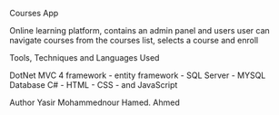 Courses App

Online learning platform, contains an admin panel and users
user can navigate courses from the courses list, selects a course and enroll

Tools, Techniques and Languages Used

DotNet MVC 4 framework - entity framework - SQL Server - MYSQL Database
C# - HTML - CSS - and JavaScript

Author
Yasir Mohammednour Hamed. Ahmed
